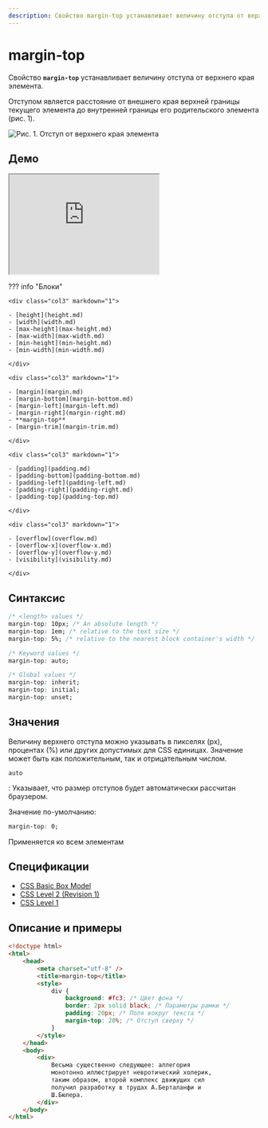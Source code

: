 ```yaml
---
description: Свойство margin-top устанавливает величину отступа от верхнего края элемента
---
```


# margin-top

Свойство **`margin-top`** устанавливает величину отступа от верхнего края элемента.

Отступом является расстояние от внешнего края верхней границы текущего элемента до внутренней границы его родительского элемента (рис. 1).

![Рис. 1. Отступ от верхнего края элемента](css_margin-top_1.png)

## Демо

<iframe class="interactive is-default-height" height="200" src="https://interactive-examples.mdn.mozilla.net/pages/css/margin-top.html" title="MDN Web Docs Interactive Example" loading="lazy" data-readystate="complete"></iframe>

??? info "Блоки"

    <div class="col3" markdown="1">

    - [height](height.md)
    - [width](width.md)
    - [max-height](max-height.md)
    - [max-width](max-width.md)
    - [min-height](min-height.md)
    - [min-width](min-width.md)

    </div>

    <div class="col3" markdown="1">

    - [margin](margin.md)
    - [margin-bottom](margin-bottom.md)
    - [margin-left](margin-left.md)
    - [margin-right](margin-right.md)
    - **margin-top**
    - [margin-trim](margin-trim.md)

    </div>

    <div class="col3" markdown="1">

    - [padding](padding.md)
    - [padding-bottom](padding-bottom.md)
    - [padding-left](padding-left.md)
    - [padding-right](padding-right.md)
    - [padding-top](padding-top.md)

    </div>

    <div class="col3" markdown="1">

    - [overflow](overflow.md)
    - [overflow-x](overflow-x.md)
    - [overflow-y](overflow-y.md)
    - [visibility](visibility.md)

    </div>

## Синтаксис

```css
/* <length> values */
margin-top: 10px; /* An absolute length */
margin-top: 1em; /* relative to the text size */
margin-top: 5%; /* relative to the nearest block container's width */

/* Keyword values */
margin-top: auto;

/* Global values */
margin-top: inherit;
margin-top: initial;
margin-top: unset;
```

## Значения

Величину верхнего отступа можно указывать в пикселях (px), процентах (%) или других допустимых для CSS единицах. Значение может быть как положительным, так и отрицательным числом.

`auto`

: Указывает, что размер отступов будет автоматически рассчитан браузером.

Значение по-умолчанию:

```css
margin-top: 0;
```

Применяется ко всем элементам

## Спецификации

-   [CSS Basic Box Model](http://dev.w3.org/csswg/css3-box/#margin)
-   [CSS Level 2 (Revision 1)](http://www.w3.org/TR/CSS2/box.html#margin-properties)
-   [CSS Level 1](http://www.w3.org/TR/CSS1/#margin-top)

## Описание и примеры

```html
<!doctype html>
<html>
    <head>
        <meta charset="utf-8" />
        <title>margin-top</title>
        <style>
            div {
                background: #fc3; /* Цвет фона */
                border: 2px solid black; /* Параметры рамки */
                padding: 20px; /* Поля вокруг текста */
                margin-top: 20%; /* Отступ сверху */
            }
        </style>
    </head>
    <body>
        <div>
            Весьма существенно следующее: аллегория
            монотонно иллюстрирует невротический холерик,
            таким образом, второй комплекс движущих сил
            получил разработку в трудах А.Берталанфи и
            Ш.Бюлера.
        </div>
    </body>
</html>
```
